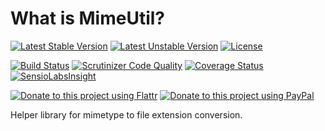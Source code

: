 What is MimeUtil?
=================
[![Latest Stable Version](https://poser.pugx.org/core23/mime-util/v/stable)](https://packagist.org/packages/core23/mime-util)
[![Latest Unstable Version](https://poser.pugx.org/core23/mime-util/v/unstable)](https://packagist.org/packages/core23/mime-util)
[![License](https://poser.pugx.org/core23/mime-util/license)](https://packagist.org/packages/core23/mime-util)

[![Build Status](https://travis-ci.org/core23/mime-util.svg)](http://travis-ci.org/core23/mime-util)
[![Scrutinizer Code Quality](https://scrutinizer-ci.com/g/core23/mime-util/badges/quality-score.png)](https://scrutinizer-ci.com/g/core23/mime-util/)
[![Coverage Status](https://coveralls.io/repos/core23/mime-util/badge.svg)](https://coveralls.io/r/core23/mime-util)
[![SensioLabsInsight](https://insight.sensiolabs.com/projects/6ef0a2b8-4e68-4743-aae4-b26c5ea23812/mini.png)](https://insight.sensiolabs.com/projects/6ef0a2b8-4e68-4743-aae4-b26c5ea23812)

[![Donate to this project using Flattr](https://img.shields.io/badge/flattr-donate-yellow.svg)](https://flattr.com/profile/core23)
[![Donate to this project using PayPal](https://img.shields.io/badge/paypal-donate-yellow.svg)](https://paypal.me/gripp)

Helper library for mimetype to file extension conversion.
